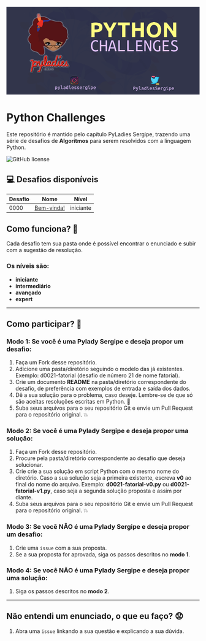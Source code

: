 ![logotimo Pyladies Sergipe](img/banner.png)

# Python Challenges
Este repositório é mantido pelo capítulo PyLadies Sergipe, trazendo uma série de desafios de **Algoritmos** para serem resolvidos com a linguagem Python.

![GitHub license](https://img.shields.io/github/license/pyladies-sergipe/challenges-python?color=red&style=flat-square)
## :computer: Desafios disponíveis

| Desafio | Nome | Nível |
| ------------- |:-------------:|:-------------:|
|0000| [Bem-vinda!](d0000-bem-vinda/README.md) | iniciante |

## Como funciona? :thinking:

Cada desafio tem sua pasta onde é possível encontrar o enunciado e subir com a sugestão de resolução.

### Os níveis são:
* **iniciante**
* **intermediário**
* **avançado**
* **expert**

----

## Como participar? :tada:

### Modo 1: Se você é uma Pylady Sergipe e deseja propor um desafio:

1. Faça um Fork desse repositório.
2. Adicione uma pasta/diretório seguindo o modelo das já existentes. Exemplo: d0021-fatorial (desafio de número 21 de nome fatorial).
3. Crie um documento **README** na pasta/diretório correspondente do desafio, de preferência com exemplos de entrada e saída dos dados.
4. Dê a sua solução para o problema, caso deseje. Lembre-se de que só são aceitas resoluções escritas em Python. :snake:
5. Suba seus arquivos para o seu repositório Git e envie um Pull Request para o repositório original. :boom:

### Modo 2: Se você é uma Pylady Sergipe e deseja propor uma solução:

1. Faça um Fork desse repositório.
2. Procure pela pasta/diretório correspondente ao desafio que deseja solucionar.
3. Crie crie a sua solução em script Python com o mesmo nome do diretório. Caso a sua solução seja a primeira existente, escreva **v0** ao final do nome do arquivo. Exemplo: **d0021-fatorial-v0.py** ou **d0021-fatorial-v1.py**, caso seja a segunda solução proposta e assim por diante.
5. Suba seus arquivos para o seu repositório Git e envie um Pull Request para o repositório original. :boom:

### Modo 3: Se você  NÃO é uma Pylady Sergipe e deseja propor um desafio:

1. Crie uma `issue` com a sua proposta.
2. Se a sua proposta for aprovada, siga os passos descritos no **modo 1**.

### Modo 4: Se você  NÃO é uma Pylady Sergipe e deseja propor uma solução:

1. Siga os passos descritos no **modo 2**.

----

## Não entendi um enunciado, o que eu faço? :worried:

1. Abra uma `issue` linkando a sua questão e explicando a sua dúvida.

